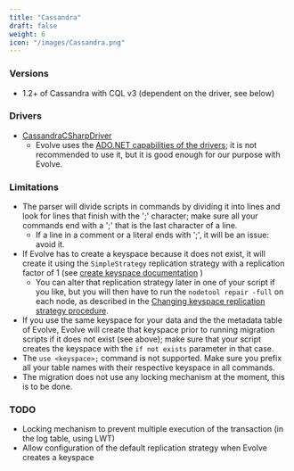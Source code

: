 ```yaml
---
title: "Cassandra"
draft: false
weight: 6
icon: "/images/Cassandra.png"
---
```


### Versions
- 1.2+ of Cassandra with CQL v3 (dependent on the driver, see below)

### Drivers
- [CassandraCSharpDriver](https://github.com/datastax/csharp-driver)
  - Evolve uses the [ADO.NET capabilities of the drivers](https://github.com/datastax/csharp-driver/tree/master/src/Cassandra/Data); it is not recommended to use it, but it is good enough for our purpose with Evolve.

### Limitations

- The parser will divide scripts in commands by dividing it into lines and look for lines that finish with the ';' character; make sure all your commands end with a ';' that is the last character of a line.
  - If a line in a comment or a literal ends with ';', it will be an issue: avoid it.
- If Evolve has to create a keyspace because it does not exist, it will create it using the ```SimpleStrategy``` replication strategy with a replication factor of 1 (see [create keyspace documentation](https://docs.datastax.com/en/cql/3.1/cql/cql_reference/create_keyspace_r.html)
)
  - You can alter that replication strategy later in one of your script if you like, but you will then have to run the ```nodetool repair -full``` on each node, as described in the [Changing keyspace replication strategy procedure](https://docs.datastax.com/en/cassandra/3.0/cassandra/operations/opsChangeKSStrategy.html).
- If you use the same keyspace for your data and the the metadata table of Evolve, Evolve will create that keyspace prior to running migration scripts if it does not exist (see above); make sure that your script creates the keyspace with the ```if not exists``` parameter in that case.
- The ```use <keyspace>;``` command is not supported. Make sure you prefix all your table names with their respective keyspace in all commands.
- The migration does not use any locking mechanism at the moment, this is to be done.

### TODO

 - Locking mechanism to prevent multiple execution of the transaction (in the log table, using LWT)
 - Allow configuration of the default replication strategy when Evolve creates a keyspace